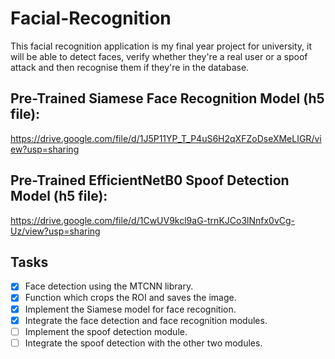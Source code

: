 # Facial-Recognition
This facial recognition application is my final year project for university, it will be able to detect faces, verify whether they're a real user or a spoof attack and then recognise them if they're in the database.

## Pre-Trained Siamese Face Recognition Model (h5 file):
https://drive.google.com/file/d/1J5P11YP_T_P4uS6H2qXFZoDseXMeLIGR/view?usp=sharing

## Pre-Trained EfficientNetB0 Spoof Detection Model (h5 file):
https://drive.google.com/file/d/1CwUV9kcl9aG-trnKJCo3lNnfx0vCg-Uz/view?usp=sharing

 ## Tasks
 - [x] Face detection using the MTCNN library.
 - [x] Function which crops the ROI and saves the image.
 - [x] Implement the Siamese model for face recognition.
 - [x] Integrate the face detection and face recognition modules.
 - [ ] Implement the spoof detection module.
 - [ ] Integrate the spoof detection with the other two modules.
